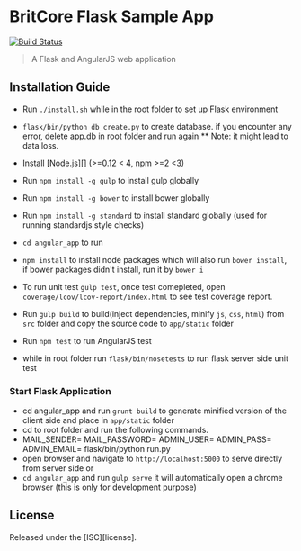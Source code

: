 # BritCore Flask Sample App


[![Build Status][travis-image]][travis-url]

[travis-url]: https://travis-ci.org/jofomah/britc-sample-app
[travis-image]: https://travis-ci.org/jofomah/britc-sample-app.svg?branch=master

> A Flask and AngularJS web application


## Installation Guide

- Run `./install.sh` while in the root folder to set up Flask environment
- `flask/bin/python db_create.py` to create database. if you encounter any error, delete app.db in root folder and run again ** Note: it might lead to data loss.

- Install [Node.js][] (>=0.12 < 4, npm >=2 <3)
- Run `npm install -g gulp` to install gulp globally
- Run `npm install -g bower` to install bower globally
- Run `npm install -g standard` to install standard globally (used for running standardjs  style checks)
- `cd angular_app` to run  
- `npm install` to install node packages which will also run `bower install`, if bower packages didn't install, run it by `bower i`
- To run unit test `gulp test`, once test comepleted, open `coverage/lcov/lcov-report/index.html` to see test coverage report.
- Run `gulp build` to build(inject dependencies, minify `js`, `css`, `html`) from  `src` folder and copy the source code to `app/static` folder
- Run `npm test` to run AngularJS test
- while in root folder run `flask/bin/nosetests` to run flask server side unit test

### Start Flask Application

- cd angular_app and run `grunt build` to generate minified version of the client side and place in `app/static` folder
- cd to root folder and run the following commands.
- MAIL_SENDER=<mail-sender-email> MAIL_PASSWORD=<email-sender-account-password> ADMIN_USER=<default-admin-username> ADMIN_PASS=<admin-account-password> ADMIN_EMAIL=<admin-email> flask/bin/python run.py
- open browser and navigate to `http://localhost:5000` to serve directly from server side or 
- `cd angular_app` and run `gulp serve` it will automatically open a chrome browser (this is only for development purpose)

## License

Released under the [ISC][license].
